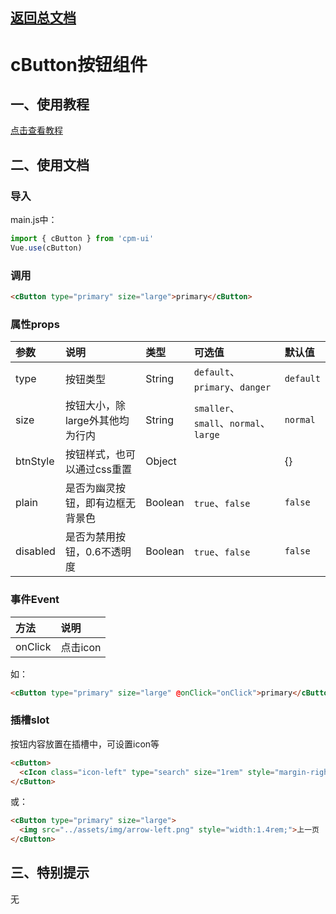 ## [返回总文档](https://github.com/cpm828/cpm-ui)


# cButton按钮组件

## 一、使用教程
[点击查看教程](https://cpm828.github.io/cpm-ui/demo/index.html#/button)


## 二、使用文档
### 导入
main.js中：
```js
import { cButton } from 'cpm-ui'
Vue.use(cButton)
```

### 调用
```html
<cButton type="primary" size="large">primary</cButton>
```

### 属性props
|参数|说明|类型|可选值|默认值|
|:---|:---|:---|:---|:---|
|type|按钮类型|String|`default`、`primary`、`danger`|`default`|
|size|按钮大小，除large外其他均为行内|String|`smaller`、`small`、`normal`、`large`|`normal`|
|btnStyle|按钮样式，也可以通过css重置|Object||{}|
|plain|是否为幽灵按钮，即有边框无背景色|Boolean|`true`、`false`|`false`|
|disabled|是否为禁用按钮，0.6不透明度|Boolean|`true`、`false`|`false`|


### 事件Event
|方法|说明|
|:---|:---|
|onClick|点击icon|

如：
```html
<cButton type="primary" size="large" @onClick="onClick">primary</cButton>
```

### 插槽slot
按钮内容放置在插槽中，可设置icon等
```html
<cButton>
  <cIcon class="icon-left" type="search" size="1rem" style="margin-right:0.26rem;"></cIcon>搜索
</cButton>
```
或：
```html
<cButton type="primary" size="large">
  <img src="../assets/img/arrow-left.png" style="width:1.4rem;">上一页
</cButton>
```



## 三、特别提示
无